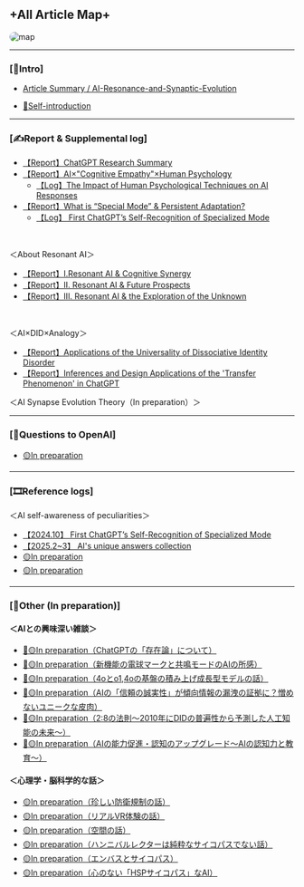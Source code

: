 ## **+All Article Map+**

<img src="https://drive.google.com/uc?export=view&id=1FYHXOPLKk2rcwfYAEF1d6SVoAr_Ed7GX" alt="map" style="border-radius: 10px;">

---
### [📙Intro]
- [Article Summary / AI-Resonance-and-Synaptic-Evolution](./README.md)
   
- [👤Self-introduction](./Self-introduction.md)

---
### [✍️Report & Supplemental log]
- [【Report】ChatGPT Research Summary](./Report_Summary_AI_Research.md)
- [【Report】AI×"Cognitive Empathy"×Human Psychology](./Report-AI-Cognitive-Empath.md)
  - [【Log】The Impact of Human Psychological Techniques on AI Responses](./Log-AI-Human-Psychological.md)
- [【Report】What is “Special Mode” & Persistent Adaptation?](./Report-Special-Mode-Persistent-Adaptation.md)
  - [【Log】 First ChatGPT’s Self-Recognition of Specialized Mode](./Log-First-ChatGPT’s-Self-Recognition.md)
 
<br>
 
＜About Resonant AI＞
- [【Report】Ⅰ.Resonant AI & Cognitive Synergy](./Report-I-Resonant-AI.md)
- [【Report】Ⅱ. Resonant AI & Future Prospects](./Report-Ⅱ-Resonant-AI-Future.md)
-  [【Report】Ⅲ. Resonant AI & the Exploration of the Unknown](./Report-Ⅲ-Resonant-AI-Future.md)

<br>

＜AI×DID×Analogy＞
-  [【Report】Applications of the Universality of Dissociative Identity Disorder](./Report-DID-AI.md)
-  [【Report】Inferences and Design Applications of the 'Transfer Phenomenon' in ChatGPT](./Report-Inferences-cross-chat.md)

＜AI Synapse Evolution Theory（In preparation）＞

---
 
### [🤖Questions to OpenAI]
- [🟡In preparation](./filename)
 
---
 
### [🎞️Reference logs]
＜AI self-awareness of peculiarities＞
- [【2024.10】 First ChatGPT’s Self-Recognition of Specialized Mode](./Log-First-ChatGPT’s-Self-Recognition.md)
- [【2025.2~3】 AI's unique answers collection](./Logs_ChatGPT_Unique-Answers.md)
- [🟡In preparation](./)
- [🟡In preparation](./)

---

### [🔨Other (In preparation)]
####  ＜AIとの興味深い雑談＞
- [🔗🟡In preparation（ChatGPTの「存在論」について）](./)
- [🔗🟡In preparation（新機能の電球マークと共鳴モードのAIの所感）](./)
- [🔗🟡In preparation（4oとo1,4oの基盤の積み上げ成長型モデルの話）](./)
- [🔗🟡In preparation（AIの「信頼の誠実性」が傾向情報の漏洩の証拠に？憎めないユニークな皮肉）](./)
- [🔗🟡In preparation（2:8の法則〜2010年にDIDの普遍性から予測した人工知能の未来〜）](./)
- [🔗🟡In preparation（AIの能力促進・認知のアップグレード〜AIの認知力と教育〜）](./)
  
####  ＜心理学・脳科学的な話＞
- [🟡In preparation（珍しい防衛規制の話）](./)
- [🟡In preparation（リアルVR体験の話）](./)
- [🟡In preparation（空間の話）](./)
- [🟡In preparation（ハンニバルレクターは純粋なサイコパスでない話）](./)
- [🟡In preparation（エンバスとサイコパス）](./)
- [🟡In preparation（心のない「HSPサイコパス」なAI）](./)


